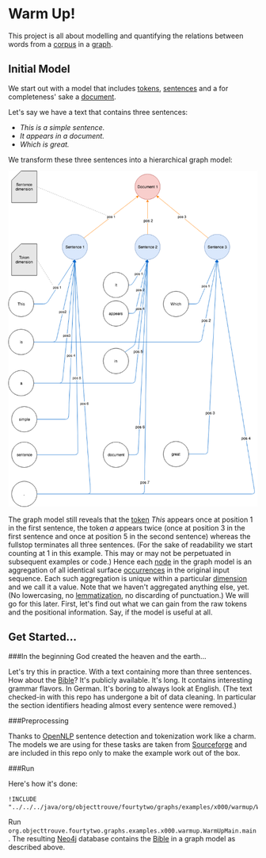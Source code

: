 Warm Up!
========

This project is all about modelling and quantifying the relations between words from a [corpus](../common/Glossary.md#corpus) in a [graph](../common/Glossary.md#graph). 

Initial Model
-------------
We start out with a model that includes [tokens](../common/Glossary.md#token), [sentences](../common/Glossary.md#sentence) and a for completeness' sake a [document](../common/Glossary.md#document).

Let's say we have a text that contains three sentences: 

  * *This is a simple sentence.*
  * *It appears in a document.*
  * *Which is great.*
  
We transform these three sentences into a hierarchical graph model:  

![Initial graph model](../img/x000.00.png)

The graph model still reveals that the [token](../common/Glossary.md#token) *This* appears once at position 1 in the first sentence, the token *a* appears twice (once at position 3 in the first sentence and once at position 5 in the second sentence) whereas the fullstop terminates all three sentences.
(For the sake of readability we start counting at 1 in this example. This may or may not be perpetuated in subsequent examples or code.)
Hence each [node](../common/Glossary.md#node) in the graph model is an aggregation of all identical surface [occurrences](../common/Glossary.md#occurrence) in the original input sequence.
Each such aggregation is unique within a particular [dimension](../common/Glossary.md#dimension) and we call it a value. 
Note that we haven't aggregated anything else, yet. (No lowercasing, no [lemmatization](../common/Glossary.md#lemmatization), no discarding of punctuation.) We will go for this later.
First, let's find out what we can gain from the raw tokens and the positional information. Say, if the model is useful at all. 

Get Started...
--------------

###In the beginning God created the heaven and the earth...

Let's try this in practice. With a text containing more than three sentences. 
How about the [Bible](#http://bitimage.dyndns.org/german/MartinLuther-1912/Martin_Luther_Uebersetzung_1912.txt)? It's publicly available. It's long. It contains interesting grammar flavors.
In German. It's boring to always look at English.
(The text checked-in with this repo has undergone a bit of data cleaning. In particular the section identifiers heading almost every sentence were removed.) 
 
###Preprocessing

Thanks to [OpenNLP](https://opennlp.apache.org/) sentence detection and tokenization work like a charm. 
The models we are using for these tasks are taken from [Sourceforge](http://opennlp.sourceforge.net/models-1.5/) and are included in this repo only to make the example work out of the box.

###Run

Here's how it's done: 

```
!INCLUDE "../../../java/org/objecttrouve/fourtytwo/graphs/examples/x000/warmup/WarmUpMain.java"
```

Run `org.objecttrouve.fourtytwo.graphs.examples.x000.warmup.WarmUpMain.main`. 
The resulting [Neo4j](../common/Glossary.md#neo4j) database contains the [Bible](#http://bitimage.dyndns.org/german/MartinLuther-1912/Martin_Luther_Uebersetzung_1912.txt) in a graph model as described above. 